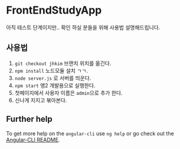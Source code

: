# FrontEndStudyApp

아직 테스트 단계이지만.. 확인 하실 분들을 위해 사용법 설명해드립니다.

## 사용법

1. `git checkout jhkim` 브랜치 위치를 옮긴다.
2. `npm install` 노드모듈 설치 ㄱㄱ.
3. `node server.js` 로 서버를 띄운다.
4. `npm start` 앵2 개발용으로 실행한다.
5. 첫페이지에서 사용자 이름은 `admin`으로 추가 한다.
6. 신나게 지지고 볶아본다.

## Further help

To get more help on the `angular-cli` use `ng help` or go check out the [Angular-CLI README](https://github.com/angular/angular-cli/blob/master/README.md).
